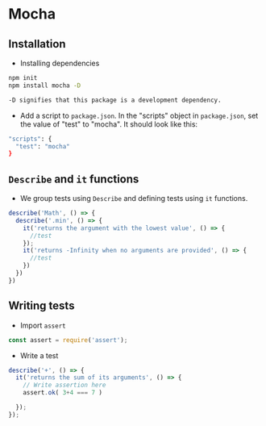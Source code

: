 # Mocha

## Installation
- Installing dependencies
```bash
npm init
npm install mocha -D

-D signifies that this package is a development dependency.
```

- Add a script to `package.json`. In the "scripts" object in `package.json`, set the value of "test" to "mocha". It should look like this:

```bash
"scripts": {
  "test": "mocha"
}
```
## `Describe` and `it` functions
- We group tests using `Describe` and defining tests using `it` functions.

```javascript
describe('Math', () => {
  describe('.min', () => {
    it('returns the argument with the lowest value', () => {
      //test
    });
    it('returns -Infinity when no arguments are provided', () => {
      //test
    })
  })
})
```

## Writing tests
- Import `assert`

```javascript
const assert = require('assert');
```

- Write a test

```javascript
describe('+', () => {
  it('returns the sum of its arguments', () => {
    // Write assertion here
    assert.ok( 3+4 === 7 )

  });
});
```

